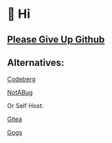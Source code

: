 # 👋 Hi

## [Please Give Up Github](https://giveupgithub.org)

## Alternatives:

[Codeberg](https://codeberg.org/)

[NotABug](https://notabug.org/)

Or Self Host:

[Gitea](https://gitea.io/)

[Gogs](https://gogs.io/)
